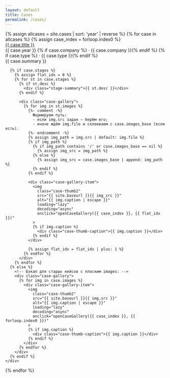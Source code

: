 ```yaml
---
layout: default
title: Cases
permalink: /cases/
---
```

<!-- Load Playfair (text-friendly) только на /cases/ -->
<link rel="preconnect" href="https://fonts.googleapis.com">
<link rel="preconnect" href="https://fonts.gstatic.com" crossorigin>
<link href="https://fonts.googleapis.com/css2?family=Playfair:ital@1&display=swap" rel="stylesheet">

<!-- Все кейсы подряд в том же лейауте, что и на главной -->
<div class="featured-cases">
  {% assign allcases = site.cases | sort: 'year' | reverse %}
  {% for case in allcases %}
    {% assign case_index = forloop.index0 %}
    <div class="case-block">
      <div class="case-meta2">
        <div class="case-title-row">
          <a href="{{ case.url }}" class="case-title2">{{ case.title }}</a>
        </div>
        <div class="case-meta2-inline">
          {{ case.year }}
          {% if case.company %} · {{ case.company }}{% endif %}
          {% if case.type %} · {{ case.type }}{% endif %}
        </div>
        <div class="case-summary2">{{ case.summary }}</div>
      </div>

      {% if case.stages %}
        {% assign flat_idx = 0 %}
        {% for st in case.stages %}
          {% if st.desc %}
            <div class="stage-summary">{{ st.desc }}</div>
          {% endif %}

          <div class="case-gallery">
            {% for img in st.images %}
              {%- comment -%}
                Формируем путь:
                - если img.src задан — берём его;
                - иначе ждём img.file и склеиваем с case.images_base (если есть).
              {%- endcomment -%}
              {% assign img_path = img.src | default: img.file %}
              {% if img_path %}
                {% if img_path contains '/' or case.images_base == nil %}
                  {% assign img_src = img_path %}
                {% else %}
                  {% assign img_src = case.images_base | append: img_path %}
                {% endif %}
              {% endif %}

              <div class="case-gallery-item">
                <img
                  class="case-thumb2"
                  src="{{ site.baseurl }}{{ img_src }}"
                  alt="{{ img.caption | escape }}"
                  loading="lazy"
                  decoding="async"
                  onclick="openCaseGallery({{ case_index }}, {{ flat_idx }})"
                >
                {% if img.caption %}
                  <div class="case-thumb-caption">{{ img.caption }}</div>
                {% endif %}
              </div>

              {% assign flat_idx = flat_idx | plus: 1 %}
            {% endfor %}
          </div>
        {% endfor %}
      {% else %}
        <!-- Бэкап для старых кейсов с плоским images: -->
        <div class="case-gallery">
          {% for img in case.images %}
            <div class="case-gallery-item">
              <img
                class="case-thumb2"
                src="{{ site.baseurl }}{{ img.src }}"
                alt="{{ img.caption | escape }}"
                loading="lazy"
                decoding="async"
                onclick="openCaseGallery({{ case_index }}, {{ forloop.index0 }})"
              >
              {% if img.caption %}
                <div class="case-thumb-caption">{{ img.caption }}</div>
              {% endif %}
            </div>
          {% endfor %}
        </div>
      {% endif %}
    </div>
  {% endfor %}
</div>

<!-- Лайтбокс (тот же, что на index) -->
<div id="lightbox" class="lightbox" style="display:none;">
  <div class="lightbox-bg" onclick="closeLightbox()"></div>
  <div class="lightbox-content">
    <button class="lightbox-close" onclick="closeLightbox()" aria-label="Close">
      <img src="{{ site.baseurl }}/ui/lightbox_close.svg" width="36" height="36" alt="Close">
    </button>
    <button class="lightbox-arrow left" onclick="lightboxPrev()" aria-label="Previous">
      <img src="{{ site.baseurl }}/ui/lightbox_arrow_left.svg" width="36" height="36" alt="Prev">
    </button>
    <img id="lightbox-img" class="lightbox-img" src="">
    <button class="lightbox-arrow right" onclick="lightboxNext()" aria-label="Next">
      <img src="{{ site.baseurl }}/ui/lightbox_arrow_right.svg" width="36" height="36" alt="Next">
    </button>
    <div id="lightbox-caption" class="lightbox-caption"></div>
    <div id="lightbox-thumbs" class="lightbox-thumbs-wrap" aria-label="Gallery thumbnails">
  <div class="lightbox-thumbs" id="lightbox-thumbs-row"></div>
</div>
  </div>
</div>
